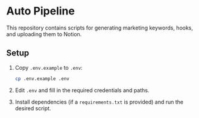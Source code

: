# Auto Pipeline

This repository contains scripts for generating marketing keywords, hooks, and uploading them to Notion.

## Setup

1. Copy `.env.example` to `.env`:

   ```bash
   cp .env.example .env
   ```

2. Edit `.env` and fill in the required credentials and paths.

3. Install dependencies (if a `requirements.txt` is provided) and run the desired script.

